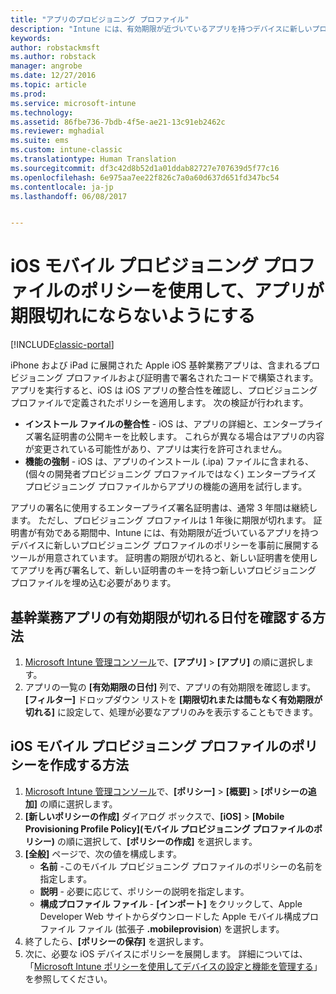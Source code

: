 ```yaml
---
title: "アプリのプロビジョニング プロファイル"
description: "Intune には、有効期限が近づいているアプリを持つデバイスに新しいプロビジョニング プロファイルのポリシーを事前に展開するツールが用意されています。"
keywords: 
author: robstackmsft
ms.author: robstack
manager: angrobe
ms.date: 12/27/2016
ms.topic: article
ms.prod: 
ms.service: microsoft-intune
ms.technology: 
ms.assetid: 86fbe736-7bdb-4f5e-ae21-13c91eb2462c
ms.reviewer: mghadial
ms.suite: ems
ms.custom: intune-classic
ms.translationtype: Human Translation
ms.sourcegitcommit: df3c42d8b52d1a01ddab82727e707639d5f77c16
ms.openlocfilehash: 6e975aa7ee22f826c7a0a60d637d651fd347bc54
ms.contentlocale: ja-jp
ms.lasthandoff: 06/08/2017


---
```


# <a name="use-ios-mobile-provisioning-profile-policies-to-prevent-your-apps-from-expiring"></a>iOS モバイル プロビジョニング プロファイルのポリシーを使用して、アプリが期限切れにならないようにする

[!INCLUDE[classic-portal](../includes/classic-portal.md)]

iPhone および iPad に展開された Apple iOS 基幹業務アプリは、含まれるプロビジョニング プロファイルおよび証明書で署名されたコードで構築されます。 アプリを実行すると、iOS は iOS アプリの整合性を確認し、プロビジョニング プロファイルで定義されたポリシーを適用します。 次の検証が行われます。

- **インストール ファイルの整合性** - iOS は、アプリの詳細と、エンタープライズ署名証明書の公開キーを比較します。 これらが異なる場合はアプリの内容が変更されている可能性があり、アプリは実行を許可されません。
- **機能の強制** - iOS は、アプリのインストール (.ipa) ファイルに含まれる、(個々の開発者プロビジョニング プロファイルではなく) エンタープライズ プロビジョニング プロファイルからアプリの機能の適用を試行します。


アプリの署名に使用するエンタープライズ署名証明書は、通常 3 年間は継続します。 ただし、プロビジョニング プロファイルは 1 年後に期限が切れます。 証明書が有効である期間中、Intune には、有効期限が近づいているアプリを持つデバイスに新しいプロビジョニング プロファイルのポリシーを事前に展開するツールが用意されています。
証明書の期限が切れると、新しい証明書を使用してアプリを再び署名して、新しい証明書のキーを持つ新しいプロビジョニング プロファイルを埋め込む必要があります。



## <a name="how-to-find-out-when-a-line-of-business-app-will-expire"></a>基幹業務アプリの有効期限が切れる日付を確認する方法

1. [Microsoft Intune 管理コンソール](https://manage.microsoft.com)で、**[アプリ]** > **[アプリ]** の順に選択します。
2. アプリの一覧の **[有効期限の日付]** 列で、アプリの有効期限を確認します。 **[フィルター]** ドロップダウン リストを **[期限切れまたは間もなく有効期限が切れる]** に設定して、処理が必要なアプリのみを表示することもできます。

## <a name="how-to-create-an-ios-mobile-provisioning-profile-policy"></a>iOS モバイル プロビジョニング プロファイルのポリシーを作成する方法


1. [Microsoft Intune 管理コンソール](https://manage.microsoft.com)で、**[ポリシー]** > **[概要]** > **[ポリシーの追加]** の順に選択します。
2. **[新しいポリシーの作成]** ダイアログ ボックスで、**[iOS]** > **[Mobile Provisioning Profile Policy]\(モバイル プロビジョニング プロファイルのポリシー)** の順に選択して、**[ポリシーの作成]** を選択します。
3. **[全般]** ページで、次の値を構成します。
    - **名前** -このモバイル プロビジョニング プロファイルのポリシーの名前を指定します。
    - **説明** - 必要に応じて、ポリシーの説明を指定します。
    - **構成プロファイル ファイル** - **[インポート]** をクリックして、Apple Developer Web サイトからダウンロードした Apple モバイル構成プロファイル ファイル (拡張子 **.mobileprovision**) を選択します。
4. 終了したら、**[ポリシーの保存]** を選択します。
5. 次に、必要な iOS デバイスにポリシーを展開します。 詳細については、「[Microsoft Intune ポリシーを使用してデバイスの設定と機能を管理する](manage-settings-and-features-on-your-devices-with-microsoft-intune-policies.md)」を参照してください。

